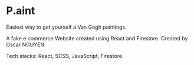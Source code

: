 # P.aint

Easiest way to get yourself a Van Gogh paintings.

A fake e commerce Website created using React and Firestore.
Created by Oscar NGUYEN.

Tech stacks: React, SCSS, JavaScript, Firestore.